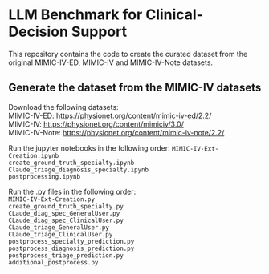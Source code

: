# LLM Benchmark for Clinical-Decision Support
This repository contains the code to create the curated dataset from the original MIMIC-IV-ED, MIMIC-IV and MIMIC-IV-Note datasets.

## Generate the dataset from the MIMIC-IV datasets
Download the following datasets:\
MIMIC-IV-ED: https://physionet.org/content/mimic-iv-ed/2.2/ \
MIMIC-IV: https://physionet.org/content/mimiciv/3.0/ \
MIMIC-IV-Note: https://physionet.org/content/mimic-iv-note/2.2/

Run the jupyter notebooks in the following order:
```MIMIC-IV-Ext-Creation.ipynb```\
```create_ground_truth_specialty.ipynb```\
```Claude_triage_diagnosis_specialty.ipynb```\
```postprocessing.ipynb```

Run the .py files in the following order:\
```MIMIC-IV-Ext-Creation.py```\
```create_ground_truth_specialty.py```\
```CLaude_diag_spec_GeneralUser.py```\
```CLaude_diag_spec_ClinicalUser.py```\
```CLaude_triage_GeneralUser.py```\
```CLaude_triage_ClinicalUser.py```\
```postprocess_specialty_prediction.py```\
```postprocess_diagnosis_prediction.py```\
```postprocess_triage_prediction.py```\
```additional_postprocess.py```

